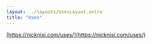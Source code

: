 ```yaml
---
layout: ../layouts/UsesLayout.astro
title: "Uses"
---
```


[https://nicknisi.com/uses/](https://nicknisi.com/uses/)
